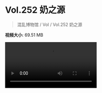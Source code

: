# Vol.252 奶之源

> 混乱博物馆 / Vol / Vol.252 奶之源

**视频大小**: 69.51 MB

<div class="video"><video src="https://file.hsyhx.top/video/252.mp4" controls preload>🤔 您的浏览器不支持 video 标签</video></div>